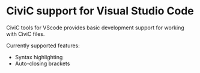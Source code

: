 # CiviC support for Visual Studio Code
CiviC tools for VScode provides basic development support for working with CiviC files.

Currently supported features:
- Syntax highlighting
- Auto-closing brackets
